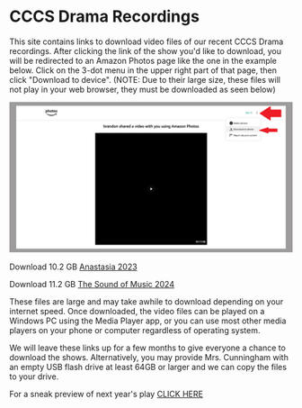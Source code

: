 # CCCS Drama Recordings


This site contains links to download video files of our recent CCCS Drama recordings. After clicking the link of the show you'd like to download, you will be redirected to an Amazon Photos page like the one in the example below. Click on the 3-dot menu in the upper right part of that page, then click "Download to device". (NOTE: Due to their large size, these files will not play in your web browser, they must be downloaded as seen below)



![howtodownload](https://raw.githubusercontent.com/blueblazer22x/blueblazer22x.github.io/refs/heads/main/howtodownload2.jpg)





Download 10.2 GB [Anastasia 2023](https://www.amazon.com/photos/shared/9jPY4KMHTEKCTXnYo3l2Lg.eZQgD69cxtRk4XDwW7zXl-)


Download 11.2 GB [The Sound of Music 2024](https://www.amazon.com/photos/shared/Gzj9EDSoQRextDiiJHlysQ.u8mNA_FGmDDEXKLBfADv3m)





These files are large and may take awhile to download depending on your internet speed. Once downloaded, the video files can be played on a Windows PC using the Media Player app, or you can use most other media players on your phone or computer regardless of operating system.

We will leave these links up for a few months to give everyone a chance to download the shows.  Alternatively, you may provide Mrs. Cunningham with an empty USB flash drive at least 64GB or larger and we can copy the files to your drive.



For a sneak preview of next year's play [CLICK HERE]([https://www.amazon.com/photos/shared/Gzj9EDSoQRextDiiJHlysQ.u8mNA_FGmDDEXKLBfADv3m](https://youtu.be/dQw4w9WgXcQ?si=ChbKZ2xgVPBms6r6))


